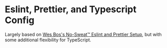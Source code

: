 # Eslint, Prettier, and Typescript Config

Largely based on [Wes Bos's No-Sweat™ Eslint and Prettier Setup](https://github.com/wesbos/eslint-config-wesbos), but with some additional flexibility for TypeScript.
